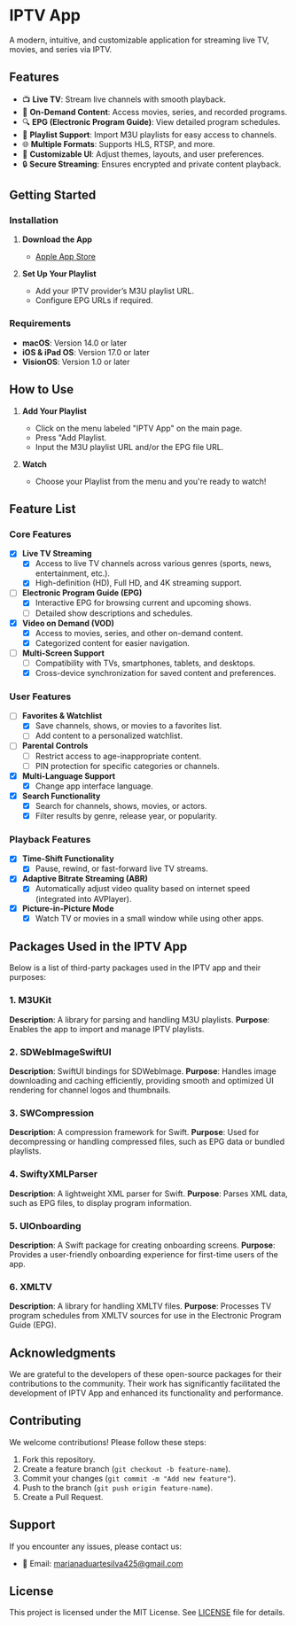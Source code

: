 # **IPTV App**
A modern, intuitive, and customizable application for streaming live TV, movies, and series via IPTV.

## **Features**
- 📺 **Live TV**: Stream live channels with smooth playback.
- 🎥 **On-Demand Content**: Access movies, series, and recorded programs.
- 🔍 **EPG (Electronic Program Guide)**: View detailed program schedules.
- 💾 **Playlist Support**: Import M3U playlists for easy access to channels.
- 🌐 **Multiple Formats**: Supports HLS, RTSP, and more.
- 🎨 **Customizable UI**: Adjust themes, layouts, and user preferences.
- 🔒 **Secure Streaming**: Ensures encrypted and private content playback.

## **Getting Started**

### **Installation**
1. **Download the App**
   - [Apple App Store](https://apps.apple.com/lu/app/iptv-app/id6480924954)

2. **Set Up Your Playlist**
   - Add your IPTV provider’s M3U playlist URL.
   - Configure EPG URLs if required.

### **Requirements**
- **macOS**: Version 14.0 or later
- **iOS & iPad OS**: Version 17.0 or later
- **VisionOS**: Version 1.0 or later

## **How to Use**
1. **Add Your Playlist**
   - Click on the menu labeled "IPTV App" on the main page.
   - Press "Add Playlist.
   - Input the M3U playlist URL and/or the EPG file URL.
  
2. **Watch**
   - Choose your Playlist from the menu and you're ready to watch!

## Feature List

### Core Features
- [x] **Live TV Streaming**  
  - [x] Access to live TV channels across various genres (sports, news, entertainment, etc.).
  - [x] High-definition (HD), Full HD, and 4K streaming support.
- [ ] **Electronic Program Guide (EPG)**  
  - [x] Interactive EPG for browsing current and upcoming shows.
  - [ ] Detailed show descriptions and schedules.
- [x] **Video on Demand (VOD)**  
  - [x] Access to movies, series, and other on-demand content.
  - [x] Categorized content for easier navigation.
- [ ] **Multi-Screen Support**  
  - [ ] Compatibility with TVs, smartphones, tablets, and desktops.
  - [x] Cross-device synchronization for saved content and preferences.

### User Features
- [ ] **Favorites & Watchlist**  
  - [x] Save channels, shows, or movies to a favorites list.
  - [ ] Add content to a personalized watchlist.
- [ ] **Parental Controls**  
  - [ ] Restrict access to age-inappropriate content.
  - [ ] PIN protection for specific categories or channels.
- [x] **Multi-Language Support**  
  - [x] Change app interface language.
- [x] **Search Functionality**  
  - [x] Search for channels, shows, movies, or actors.
  - [x] Filter results by genre, release year, or popularity.

### Playback Features
- [x] **Time-Shift Functionality**  
  - [x] Pause, rewind, or fast-forward live TV streams.
- [x] **Adaptive Bitrate Streaming (ABR)**  
  - [x] Automatically adjust video quality based on internet speed (integrated into AVPlayer).
- [x] **Picture-in-Picture Mode**  
  - [x] Watch TV or movies in a small window while using other apps.

## **Packages Used in the IPTV App**

Below is a list of third-party packages used in the IPTV app and their purposes:

### **1. M3UKit**
**Description**: A library for parsing and handling M3U playlists.
**Purpose**: Enables the app to import and manage IPTV playlists.

### **2. SDWebImageSwiftUI**
**Description**: SwiftUI bindings for SDWebImage.
**Purpose**: Handles image downloading and caching efficiently, providing smooth and optimized UI rendering for channel logos and thumbnails.

### **3. SWCompression**
**Description**: A compression framework for Swift.
**Purpose**: Used for decompressing or handling compressed files, such as EPG data or bundled playlists.

### **4. SwiftyXMLParser**
**Description**: A lightweight XML parser for Swift.
**Purpose**: Parses XML data, such as EPG files, to display program information.

### **5. UIOnboarding**
**Description**: A Swift package for creating onboarding screens.
**Purpose**: Provides a user-friendly onboarding experience for first-time users of the app.

### **6. XMLTV**
**Description**: A library for handling XMLTV files.
**Purpose**: Processes TV program schedules from XMLTV sources for use in the Electronic Program Guide (EPG).

## **Acknowledgments**
We are grateful to the developers of these open-source packages for their contributions to the community. Their work has significantly facilitated the development of IPTV App and enhanced its functionality and performance.

## **Contributing**  
We welcome contributions! Please follow these steps:
1. Fork this repository.
2. Create a feature branch (`git checkout -b feature-name`).
3. Commit your changes (`git commit -m "Add new feature"`).
4. Push to the branch (`git push origin feature-name`).
5. Create a Pull Request.

## **Support**
If you encounter any issues, please contact us:
- 📧 Email: [marianaduartesilva425@gmail.com](mailto:marianaduartesilva425@gmail.com)

## **License**  
This project is licensed under the MIT License. See [LICENSE](LICENSE) file for details.
